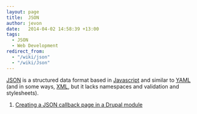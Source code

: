 ```yaml
---
layout: page
title:  JSON
author: jevon
date:   2014-04-02 14:58:39 +13:00
tags:
  - JSON
  - Web Development
redirect_from:
  - "/wiki/json"
  - "/wiki/Json"
---
```


[JSON](json.md) is a structured data format based in [Javascript](javascript.md) and similar to [YAML](yaml.md) (and in some ways, [XML](xml.md), but it lacks namespaces and validation and stylesheets).

1. [Creating a JSON callback page in a Drupal module](creating-a-json-callback-page-in-a-drupal-module.md)
